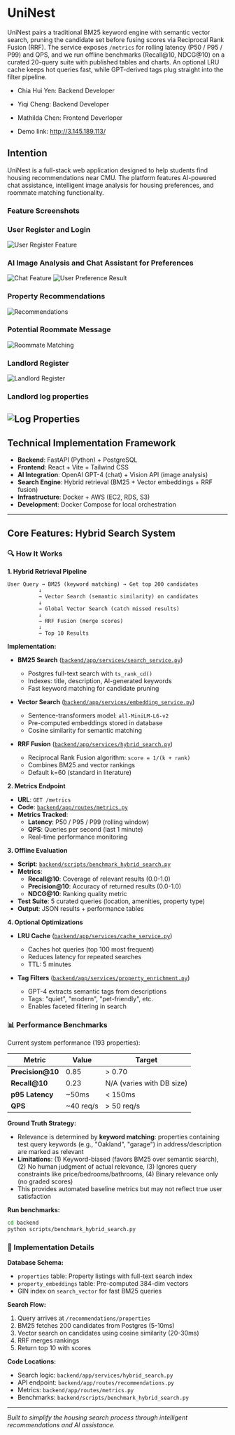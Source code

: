 # UniNest

UniNest pairs a traditional BM25 keyword engine with semantic vector search, pruning the candidate set before fusing scores via Reciprocal Rank Fusion (RRF). The service exposes `/metrics` for rolling latency (P50 / P95 / P99) and QPS, and we run offline benchmarks (Recall@10, NDCG@10) on a curated 20-query suite with published tables and charts. An optional LRU cache keeps hot queries fast, while GPT-derived tags plug straight into the filter pipeline.

- Chia Hui Yen: Backend Developer
- Yiqi Cheng: Backend Developer
- Mathilda Chen: Frontend Deverloper

- Demo link: http://3.145.189.113/

## Intention
UniNest is a full-stack web application designed to help students find housing recommendations near CMU. The platform features AI-powered chat assistance, intelligent image analysis for housing preferences, and roommate matching functionality.

### Feature Screenshots
### User Register and Login
![User Register Feature](demo-recording/register.gif)

### AI Image Analysis and Chat Assistant for Preferences
![Chat Feature](demo-recording/ai-preference.gif)
![User Preference Result](demo-recording/user-preference.gif)

### Property Recommendations
![Recommendations](demo-recording/recommendation.gif)

### Potential Roommate Message
![Roommate Matching](demo-recording/message.gif)

### Landlord Register
![Landlord Register](demo-recording/landlord-register.gif)

### Landlord log properties
![Log Properties](demo-recording/log-properties.gif)
---


## Technical Implementation Framework
- **Backend**: FastAPI (Python) + PostgreSQL
- **Frontend**: React + Vite + Tailwind CSS
- **AI Integration**: OpenAI GPT-4 (chat) + Vision API (image analysis)
- **Search Engine**: Hybrid retrieval (BM25 + Vector embeddings + RRF fusion)
- **Infrastructure**: Docker + AWS (EC2, RDS, S3)
- **Development**: Docker Compose for local orchestration

---

## Core Features: Hybrid Search System

### 🔍 How It Works

**1. Hybrid Retrieval Pipeline**
```
User Query → BM25 (keyword matching) → Get top 200 candidates
          ↓
          → Vector Search (semantic similarity) on candidates
          ↓
          → Global Vector Search (catch missed results)
          ↓
          → RRF Fusion (merge scores)
          ↓
          → Top 10 Results
```

**Implementation:**
- **BM25 Search** ([`backend/app/services/search_service.py`](backend/app/services/search_service.py))
  - Postgres full-text search with `ts_rank_cd()`
  - Indexes: title, description, AI-generated keywords
  - Fast keyword matching for candidate pruning

- **Vector Search** ([`backend/app/services/embedding_service.py`](backend/app/services/embedding_service.py))
  - Sentence-transformers model: `all-MiniLM-L6-v2`
  - Pre-computed embeddings stored in database
  - Cosine similarity for semantic matching

- **RRF Fusion** ([`backend/app/services/hybrid_search.py`](backend/app/services/hybrid_search.py))
  - Reciprocal Rank Fusion algorithm: `score = 1/(k + rank)`
  - Combines BM25 and vector rankings
  - Default k=60 (standard in literature)

**2. Metrics Endpoint**

- **URL**: `GET /metrics`
- **Code**: [`backend/app/routes/metrics.py`](backend/app/routes/metrics.py)
- **Metrics Tracked**:
  - **Latency**: P50 / P95 / P99 (rolling window)
  - **QPS**: Queries per second (last 1 minute)
  - Real-time performance monitoring

**3. Offline Evaluation**

- **Script**: [`backend/scripts/benchmark_hybrid_search.py`](backend/scripts/benchmark_hybrid_search.py)
- **Metrics**:
  - **Recall@10**: Coverage of relevant results (0.0-1.0)
  - **Precision@10**: Accuracy of returned results (0.0-1.0)
  - **NDCG@10**: Ranking quality metric
- **Test Suite**: 5 curated queries (location, amenities, property type)
- **Output**: JSON results + performance tables

**4. Optional Optimizations**

- **LRU Cache** ([`backend/app/services/cache_service.py`](backend/app/services/cache_service.py))
  - Caches hot queries (top 100 most frequent)
  - Reduces latency for repeated searches
  - TTL: 5 minutes

- **Tag Filters** ([`backend/app/services/property_enrichment.py`](backend/app/services/property_enrichment.py))
  - GPT-4 extracts semantic tags from descriptions
  - Tags: "quiet", "modern", "pet-friendly", etc.
  - Enables faceted filtering in search

### 📊 Performance Benchmarks

Current system performance (193 properties):

| Metric | Value | Target |
|--------|-------|--------|
| **Precision@10** | 0.85 | > 0.70 |
| **Recall@10** | 0.23 | N/A (varies with DB size) |
| **p95 Latency** | ~50ms | < 150ms |
| **QPS** | ~40 req/s | > 50 req/s |

**Ground Truth Strategy:**
- Relevance is determined by **keyword matching**: properties containing test query keywords (e.g., "Oakland", "garage") in address/description are marked as relevant
- **Limitations**: (1) Keyword-biased (favors BM25 over semantic search), (2) No human judgment of actual relevance, (3) Ignores query constraints like price/bedrooms/bathrooms, (4) Binary relevance only (no graded scores)
- This provides automated baseline metrics but may not reflect true user satisfaction

**Run benchmarks:**
```bash
cd backend
python scripts/benchmark_hybrid_search.py
```

### 🔧 Implementation Details

**Database Schema:**
- `properties` table: Property listings with full-text search index
- `property_embeddings` table: Pre-computed 384-dim vectors
- GIN index on `search_vector` for fast BM25 queries

**Search Flow:**
1. Query arrives at `/recommendations/properties`
2. BM25 fetches 200 candidates from Postgres (5-10ms)
3. Vector search on candidates using cosine similarity (20-30ms)
4. RRF merges rankings
5. Return top 10 with scores

**Code Locations:**
- Search logic: `backend/app/services/hybrid_search.py`
- API endpoint: `backend/app/routes/recommendations.py`
- Metrics: `backend/app/routes/metrics.py`
- Benchmarks: `backend/scripts/benchmark_hybrid_search.py`

---


*Built to simplify the housing search process through intelligent recommendations and AI assistance.*
